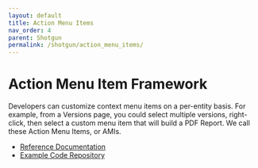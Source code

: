 ```yaml
---
layout: default
title: Action Menu Items
nav_order: 4
parent: Shotgun
permalink: /shotgun/action_menu_items/
---
```


# Action Menu Item Framework

Developers can customize context menu items on a per-entity basis. For example, from a Versions page, you could select multiple versions, right-click, then select a custom menu item that will build a PDF Report. We call these Action Menu Items, or AMIs.

* [Reference Documentation](https://support.shotgunsoftware.com/entries/110709-How-to-create-custom-menu-items-for-integration-with-other-pipeline-tools)
* [Example Code Repository](http://developer.shotgunsoftware.com/python-api/cookbook/examples/ami_handler.html)
